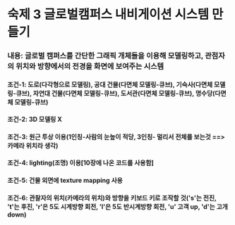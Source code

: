 # 숙제 3 글로벌캠퍼스 내비게이션 시스템 만들기

### 내용: 글로벌 캠퍼스를 간단한 그래픽 개체들을 이용해 모델링하고, 관점자의 위치와 방향에서의 전경을 화면에 보여주는 시스템

#### 조건-1: 도로(다각형으로 모델링), 공대 건물(다면체 모델링-큐브), 기숙사(다면체 모델링-큐브), 자연대 건물(다면체 모델링-큐브), 도서관(다면체 모델링-큐브), 명수당(다면체 모델링-큐브)

#### 조건-2: 3D 모델링 X

#### 조건-3: 원근 투상 이용(1인칭-사람의 눈높이 적당, 3인칭- 멀리서 전체를 보는것 ==> 카메라 위치라 생각)

#### 조건-4: lighting(조명) 이용[10장에 나온 코드를 사용함]

#### 조건-5: 건물 외면에 texture mapping 사용

#### 조건-6: 관찰자의 위치(카메라의 위치)와 방향을 키보드 키로 조작할 것('s'는 전진, 't'는 후진, 'r'은 5도 시계방향 회전, 'l'은 5도 반시계방향 회전, 'u' 고객 up, 'd'는 고개 down)
